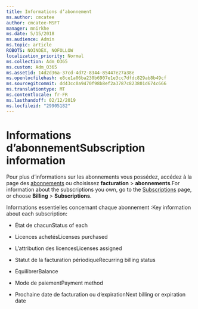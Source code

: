 ```yaml
---
title: Informations d’abonnement
ms.author: cmcatee
author: cmcatee-MSFT
manager: mnirkhe
ms.date: 5/15/2018
ms.audience: Admin
ms.topic: article
ROBOTS: NOINDEX, NOFOLLOW
localization_priority: Normal
ms.collection: Adm_O365
ms.custom: Adm_O365
ms.assetid: 14d2d36a-37cd-4d72-8344-85447e27a38e
ms.openlocfilehash: e8ce1a06ba230b6907e1e3cc7dfdc829ab8b49cf
ms.sourcegitcommit: dd43cc0a9470f98b8ef2a3787c823801d674c666
ms.translationtype: MT
ms.contentlocale: fr-FR
ms.lasthandoff: 02/12/2019
ms.locfileid: "29905182"
---
```

# <a name="subscription-information"></a><span data-ttu-id="2dd0b-102">Informations d’abonnement</span><span class="sxs-lookup"><span data-stu-id="2dd0b-102">Subscription information</span></span>

<span data-ttu-id="2dd0b-103">Pour plus d’informations sur les abonnements vous possédez, accédez à la page des [abonnements](https://go.microsoft.com/fwlink/p/?linkid=842054) ou choisissez **facturation** \> **abonnements**.</span><span class="sxs-lookup"><span data-stu-id="2dd0b-103">For information about the subscriptions you own, go to the [Subscriptions](https://go.microsoft.com/fwlink/p/?linkid=842054) page, or choose **Billing** \> **Subscriptions**.</span></span>
  
<span data-ttu-id="2dd0b-104">Informations essentielles concernant chaque abonnement :</span><span class="sxs-lookup"><span data-stu-id="2dd0b-104">Key information about each subscription:</span></span>
  
- <span data-ttu-id="2dd0b-105">État de chacun</span><span class="sxs-lookup"><span data-stu-id="2dd0b-105">Status of each</span></span>
    
- <span data-ttu-id="2dd0b-106">Licences achetés</span><span class="sxs-lookup"><span data-stu-id="2dd0b-106">Licenses purchased</span></span>
    
- <span data-ttu-id="2dd0b-107">L’attribution des licences</span><span class="sxs-lookup"><span data-stu-id="2dd0b-107">Licenses assigned</span></span>
    
- <span data-ttu-id="2dd0b-108">Statut de la facturation périodique</span><span class="sxs-lookup"><span data-stu-id="2dd0b-108">Recurring billing status</span></span>
    
- <span data-ttu-id="2dd0b-109">Équilibrer</span><span class="sxs-lookup"><span data-stu-id="2dd0b-109">Balance</span></span>
    
- <span data-ttu-id="2dd0b-110">Mode de paiement</span><span class="sxs-lookup"><span data-stu-id="2dd0b-110">Payment method</span></span>
    
- <span data-ttu-id="2dd0b-111">Prochaine date de facturation ou d’expiration</span><span class="sxs-lookup"><span data-stu-id="2dd0b-111">Next billing or expiration date</span></span>
    

